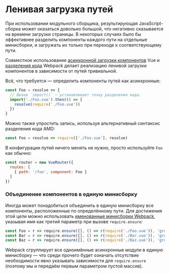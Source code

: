 # Ленивая загрузка путей

При использовании модульного сборщика, результирующая JavaScript-сборка может оказаться довольно большой, что негативно сказывается на времени загрузки страницы. В некоторых случаях было бы эффективнее разделить компоненты каждого пути на отдельные минисборки, и загружать их только при переходе к соответствующему пути.

Совместное использование [асинхронной загрузки компонентов](https://ru.vuejs.org/v2/guide/components.html#Асинхронные-компоненты) Vue и [разделения кода](https://webpack.js.org/guides/code-splitting-require/) Webpack делает реализацию ленивой загрузки компонентов в зависимости от путей тривиальной.

Всё, что требуется — определить компоненты путей как асинхронные:

``` js
const Foo = resolve => {
  // Вызов `import()` — устанавливает точку разделения кода.
  import('./Foo.vue').then(() => {
    resolve(require('./Foo.vue'))
  })
}
```

Можно также упростить запись, используя альтернативный синтаксис разделения кода AMD:

``` js
const Foo = resolve => require(['./Foo.vue'], resolve)
```

В конфигурации путей ничего менять не нужно, просто используйте `Foo` как обычно:

``` js
const router = new VueRouter({
  routes: [
    { path: '/foo', component: Foo }
  ]
})
```

### Объединение компонентов в единую минисборку

Иногда может понадобиться объединить в единую минисборку все компоненты, расположенные по определённому пути. Для достижения этой цели можно использовать [именованные минисборки Webpack](https://webpack.js.org/guides/code-splitting-require/#chunkname), указывая имя как третий параметр при вызове `require.ensure`:

``` js
const Foo = r => require.ensure([], () => r(require('./Foo.vue')), 'group-foo')
const Bar = r => require.ensure([], () => r(require('./Bar.vue')), 'group-foo')
const Baz = r => require.ensure([], () => r(require('./Baz.vue')), 'group-foo')
```

Webpack сгруппирует все одноимённые асинхронные модули в единую минисборку — что среди прочего будет означать отсутствие необходимости явно указывать зависимости для `require.ensure` (поэтому мы и передаём первым параметром пустой массив).

